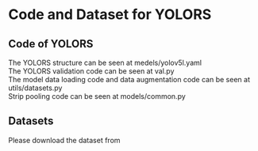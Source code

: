 # Code and Dataset for YOLORS
## Code of YOLORS
  The YOLORS structure can be seen at medels/yolov5l.yaml  
  The YOLORS validation code can be seen at val.py  
  The model data loading code and data augmentation code can be seen at utils/datasets.py  
  Strip pooling code can be seen at models/common.py  
## Datasets
  Please download the dataset from 
